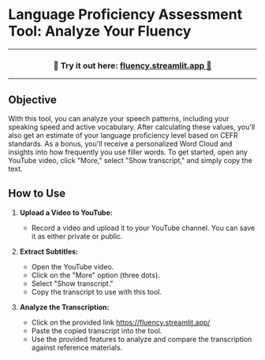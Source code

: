 # Language Proficiency Assessment Tool: Analyze Your Fluency

---
<h3 align="center">
    🎈 Try it out here: <a href="https://fluency.streamlit.app/">fluency.streamlit.app 🎈 </a>
</h3>

---

## Objective

With this tool, you can analyze your speech patterns, including your speaking speed and active vocabulary. After calculating these values, you'll also get an estimate of your language proficiency level based on CEFR standards. As a bonus, you'll receive a personalized Word Cloud and insights into how frequently you use filler words.
To get started, open any YouTube video, click "More," select "Show transcript," and simply copy the text.

## How to Use

1. **Upload a Video to YouTube:**
   - Record a video and upload it to your YouTube channel. You can save it as either private or public.

2. **Extract Subtitles:**
   - Open the YouTube video.
   - Click on the "More" option (three dots).
   - Select "Show transcript."
   - Copy the transcript to use with this tool.

3. **Analyze the Transcription:**
   - Click on the provided link https://fluency.streamlit.app/
   - Paste the copied transcript into the tool.
   - Use the provided features to analyze and compare the transcription against reference materials.

